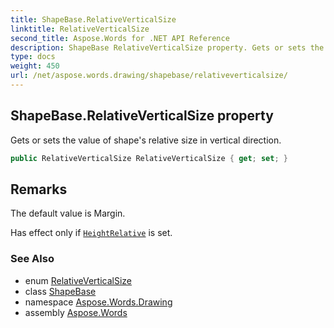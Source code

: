 ```yaml
---
title: ShapeBase.RelativeVerticalSize
linktitle: RelativeVerticalSize
second_title: Aspose.Words for .NET API Reference
description: ShapeBase RelativeVerticalSize property. Gets or sets the value of shapes relative size in vertical direction in C#.
type: docs
weight: 450
url: /net/aspose.words.drawing/shapebase/relativeverticalsize/
---
```

## ShapeBase.RelativeVerticalSize property

Gets or sets the value of shape's relative size in vertical direction.

```csharp
public RelativeVerticalSize RelativeVerticalSize { get; set; }
```

## Remarks

The default value is Margin.

Has effect only if [`HeightRelative`](../heightrelative/) is set.

### See Also

* enum [RelativeVerticalSize](../../relativeverticalsize/)
* class [ShapeBase](../)
* namespace [Aspose.Words.Drawing](../../shapebase/)
* assembly [Aspose.Words](../../../)

